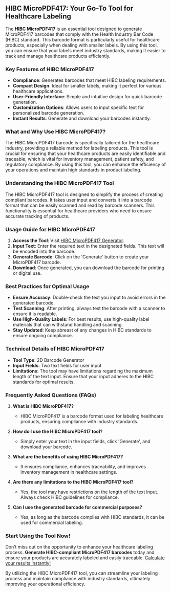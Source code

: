 ## HIBC MicroPDF417: Your Go-To Tool for Healthcare Labeling

The **HIBC MicroPDF417** is an essential tool designed to generate MicroPDF417 barcodes that comply with the Health Industry Bar Code (HIBC) standard. This barcode format is particularly useful for healthcare products, especially when dealing with smaller labels. By using this tool, you can ensure that your labels meet industry standards, making it easier to track and manage healthcare products efficiently.

### Key Features of HIBC MicroPDF417

- **Compliance**: Generates barcodes that meet HIBC labeling requirements.
- **Compact Design**: Ideal for smaller labels, making it perfect for various healthcare applications.
- **User-Friendly Interface**: Simple and intuitive design for quick barcode generation.
- **Customization Options**: Allows users to input specific text for personalized barcode generation.
- **Instant Results**: Generate and download your barcodes instantly.

### What and Why Use HIBC MicroPDF417?

The HIBC MicroPDF417 barcode is specifically tailored for the healthcare industry, providing a reliable method for labeling products. This tool is crucial for ensuring that your healthcare products are easily identifiable and traceable, which is vital for inventory management, patient safety, and regulatory compliance. By using this tool, you can enhance the efficiency of your operations and maintain high standards in product labeling.

### Understanding the HIBC MicroPDF417 Tool

The HIBC MicroPDF417 tool is designed to simplify the process of creating compliant barcodes. It takes user input and converts it into a barcode format that can be easily scanned and read by barcode scanners. This functionality is essential for healthcare providers who need to ensure accurate tracking of products.

### Usage Guide for HIBC MicroPDF417

1. **Access the Tool**: Visit [HIBC MicroPDF417 Generator](https://www.inayam.co/barcode/hibcmicropdf417).
2. **Input Text**: Enter the required text in the designated fields. This text will be encoded into the barcode.
3. **Generate Barcode**: Click on the 'Generate' button to create your MicroPDF417 barcode.
4. **Download**: Once generated, you can download the barcode for printing or digital use.

### Best Practices for Optimal Usage

- **Ensure Accuracy**: Double-check the text you input to avoid errors in the generated barcode.
- **Test Scanning**: After printing, always test the barcode with a scanner to ensure it is readable.
- **Use High-Quality Labels**: For best results, use high-quality label materials that can withstand handling and scanning.
- **Stay Updated**: Keep abreast of any changes in HIBC standards to ensure ongoing compliance.

### Technical Details of HIBC MicroPDF417

- **Tool Type**: 2D Barcode Generator
- **Input Fields**: Two text fields for user input
- **Limitations**: The tool may have limitations regarding the maximum length of the text input. Ensure that your input adheres to the HIBC standards for optimal results.

### Frequently Asked Questions (FAQs)

1. **What is HIBC MicroPDF417?**
   - HIBC MicroPDF417 is a barcode format used for labeling healthcare products, ensuring compliance with industry standards.

2. **How do I use the HIBC MicroPDF417 tool?**
   - Simply enter your text in the input fields, click 'Generate', and download your barcode.

3. **What are the benefits of using HIBC MicroPDF417?**
   - It ensures compliance, enhances traceability, and improves inventory management in healthcare settings.

4. **Are there any limitations to the HIBC MicroPDF417 tool?**
   - Yes, the tool may have restrictions on the length of the text input. Always check HIBC guidelines for compliance.

5. **Can I use the generated barcode for commercial purposes?**
   - Yes, as long as the barcode complies with HIBC standards, it can be used for commercial labeling.

### Start Using the Tool Now!

Don’t miss out on the opportunity to enhance your healthcare labeling process. **Generate HIBC-compliant MicroPDF417 barcodes** today and ensure your products are accurately labeled and easily traceable. [Calculate your results instantly!](https://www.inayam.co/barcode/hibcmicropdf417) 

By utilizing the HIBC MicroPDF417 tool, you can streamline your labeling process and maintain compliance with industry standards, ultimately improving your operational efficiency.